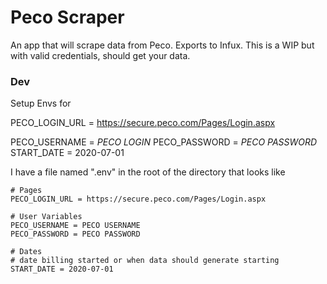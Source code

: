 # Peco Scraper

An app that will scrape data from Peco. Exports to Infux. 
This is a WIP but with valid credentials, should get your data. 


### Dev
Setup Envs for 

PECO_LOGIN_URL = https://secure.peco.com/Pages/Login.aspx

PECO_USERNAME = *PECO LOGIN*
PECO_PASSWORD = *PECO PASSWORD*
START_DATE = 2020-07-01

I have a file named ".env" in the root of the directory that looks like
```env
# Pages
PECO_LOGIN_URL = https://secure.peco.com/Pages/Login.aspx

# User Variables
PECO_USERNAME = PECO USERNAME
PECO_PASSWORD = PECO PASSWORD

# Dates
# date billing started or when data should generate starting
START_DATE = 2020-07-01
```




